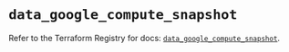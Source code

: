 # `data_google_compute_snapshot`

Refer to the Terraform Registry for docs: [`data_google_compute_snapshot`](https://registry.terraform.io/providers/hashicorp/google/6.20.0/docs/data-sources/compute_snapshot).
